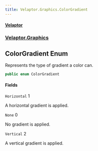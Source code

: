 ```yaml
---
title: Velaptor.Graphics.ColorGradient
---
```


#### [Velaptor](Namespaces.md 'Velaptor Namespaces')
### [Velaptor.Graphics](Velaptor.Graphics.md 'Velaptor.Graphics')

## ColorGradient Enum

Represents the type of gradient a color can.

```csharp
public enum ColorGradient
```
#### Fields

<a name='Velaptor.Graphics.ColorGradient.Horizontal'></a>

`Horizontal` 1

A horizontal gradient is applied.

<a name='Velaptor.Graphics.ColorGradient.None'></a>

`None` 0

No gradient is applied.

<a name='Velaptor.Graphics.ColorGradient.Vertical'></a>

`Vertical` 2

A vertical gradient is applied.